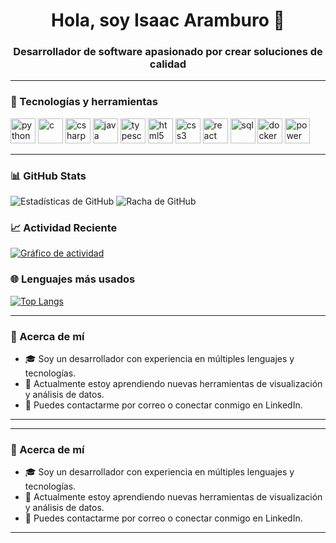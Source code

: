 <!-- Presentación -->
<h1 align="center">Hola, soy Isaac Aramburo 👋</h1>
<h3 align="center">Desarrollador de software apasionado por crear soluciones de calidad</h3>

---

### 💚 Tecnologías y herramientas

<p align="left">
  <img src="https://cdn.jsdelivr.net/gh/devicons/devicon/icons/python/python-original.svg" alt="python" width="40" height="40"/>
  <img src="https://cdn.jsdelivr.net/gh/devicons/devicon/icons/c/c-original.svg" alt="c" width="40" height="40"/>
  <img src="https://cdn.jsdelivr.net/gh/devicons/devicon/icons/csharp/csharp-original.svg" alt="csharp" width="40" height="40"/>
  <img src="https://cdn.jsdelivr.net/gh/devicons/devicon/icons/java/java-original.svg" alt="java" width="40" height="40"/>
  <img src="https://cdn.jsdelivr.net/gh/devicons/devicon/icons/typescript/typescript-original.svg" alt="typescript" width="40" height="40"/>
  <img src="https://cdn.jsdelivr.net/gh/devicons/devicon/icons/html5/html5-original.svg" alt="html5" width="40" height="40"/>
  <img src="https://cdn.jsdelivr.net/gh/devicons/devicon/icons/css3/css3-original.svg" alt="css3" width="40" height="40"/>
  <img src="https://cdn.jsdelivr.net/gh/devicons/devicon/icons/react/react-original.svg" alt="react" width="40" height="40"/>
  <img src="https://cdn.jsdelivr.net/gh/devicons/devicon/icons/mysql/mysql-original.svg" alt="sql" width="40" height="40"/>
  <img src="https://cdn.jsdelivr.net/gh/devicons/devicon/icons/docker/docker-original.svg" alt="docker" width="40" height="40"/>
  <img src="https://logo.svgcdn.com/l/microsoft-power-bi.png" alt="power bi" width="40" height="40"/>
</p>

---

### 📊 GitHub Stats

<p align="left">
  <img src="https://github-readme-stats.vercel.app/api?username=Espectrared&show_icons=true&theme=tokyonight" alt="Estadísticas de GitHub"/>
  <img src="https://streak-stats.demolab.com/?user=Espectrared&theme=tokyonight" alt="Racha de GitHub"/>
</p>


### 📈 Actividad Reciente

[![Gráfico de actividad](https://github-readme-activity-graph.cyclic.app/graph?username=Espectrared&theme=tokyo-night)](https://github.com/Espectrared)

### 🌐 Lenguajes más usados

[![Top Langs](https://github-readme-stats.vercel.app/api/top-langs/?username=Espectrared&layout=compact&theme=tokyonight)](https://github.com/Espectrared)

---

### 💬 Acerca de mí

- 🎓 Soy un desarrollador con experiencia en múltiples lenguajes y tecnologías.
- 🌱 Actualmente estoy aprendiendo nuevas herramientas de visualización y análisis de datos.
- 📩 Puedes contactarme por correo o conectar conmigo en LinkedIn.

---

---

### 💬 Acerca de mí

- 🎓 Soy un desarrollador con experiencia en múltiples lenguajes y tecnologías.
- 🌱 Actualmente estoy aprendiendo nuevas herramientas de visualización y análisis de datos.
- 📩 Puedes contactarme por correo o conectar conmigo en LinkedIn.

---

<!-- Sugerencia: Agrega secciones como Proyectos Destacados o Certificaciones aquí -->
